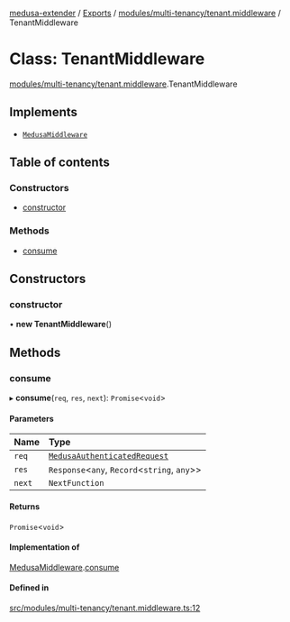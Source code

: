 [medusa-extender](../README.md) / [Exports](../modules.md) / [modules/multi-tenancy/tenant.middleware](../modules/modules_multi_tenancy_tenant_middleware.md) / TenantMiddleware

# Class: TenantMiddleware

[modules/multi-tenancy/tenant.middleware](../modules/modules_multi_tenancy_tenant_middleware.md).TenantMiddleware

## Implements

- [`MedusaMiddleware`](../interfaces/core_types.MedusaMiddleware.md)

## Table of contents

### Constructors

- [constructor](modules_multi_tenancy_tenant_middleware.TenantMiddleware.md#constructor)

### Methods

- [consume](modules_multi_tenancy_tenant_middleware.TenantMiddleware.md#consume)

## Constructors

### constructor

• **new TenantMiddleware**()

## Methods

### consume

▸ **consume**(`req`, `res`, `next`): `Promise`<`void`\>

#### Parameters

| Name | Type |
| :------ | :------ |
| `req` | [`MedusaAuthenticatedRequest`](../modules/core_types.md#medusaauthenticatedrequest) |
| `res` | `Response`<`any`, `Record`<`string`, `any`\>\> |
| `next` | `NextFunction` |

#### Returns

`Promise`<`void`\>

#### Implementation of

[MedusaMiddleware](../interfaces/core_types.MedusaMiddleware.md).[consume](../interfaces/core_types.MedusaMiddleware.md#consume)

#### Defined in

[src/modules/multi-tenancy/tenant.middleware.ts:12](https://github.com/adrien2p/medusa-extender/blob/ad78501/src/modules/multi-tenancy/tenant.middleware.ts#L12)
